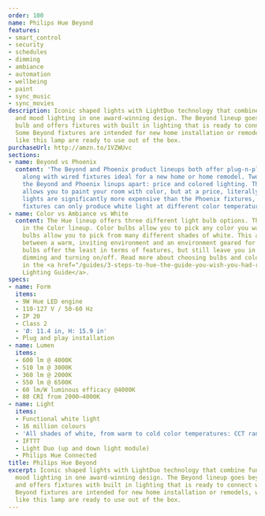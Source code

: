 ```yaml
---
order: 100
name: Philips Hue Beyond
features:
- smart_control
- security
- schedules
- dimming
- ambiance
- automation
- wellbeing
- paint
- sync_music
- sync_movies
description: Iconic shaped lights with LightDuo technology that combine functional
  and mood lighting in one award-winning design. The Beyond lineup goes beyond the
  bulb and offers fixtures with built in lighting that is ready to connect with Hue.
  Some Beyond fixtures are intended for new home installation or remodels, while others
  like this lamp are ready to use out of the box.
purchaseUrl: http://amzn.to/1VZWUvc
sections:
- name: Beyond vs Phoenix
  content: 'The Beyond and Phoenix product lineups both offer plug-n-play table lamps
    along with wired fixtures ideal for a new home or home remodel. Two things set
    the Beyond and Phoenix linups apart: price and colored lighting. The Beyond lineup
    allows you to paint your room with color, but at a price, literally. The Beyond
    lights are significantly more expensive than the Phoenix fixtures, but the Phoenix
    fixtures can only produce white light at different color temperatures.'
- name: Color vs Ambiance vs White
  content: The Hue lineup offers three different light bulb options. This lamp falls
    in the Color lineup. Color bulbs allow you to pick any color you want. Ambiance
    bulbs allow you to pick from many different shades of white. This allows flexibilty
    between a warm, inviting environment and an environment geared for focus. White
    bulbs offer the least in terms of features, but still leave you in control for
    dimming and turning on/off. Read more about choosing bulbs and color temperature
    in the <a href="/guides/3-steps-to-hue-the-guide-you-wish-you-had-read-first/">Hue
    Lighting Guide</a>.
specs:
- name: Form
  items:
  - 9W Hue LED engine
  - 110-127 V / 50-60 Hz
  - IP 20
  - Class 2
  - 'Ø: 11.4 in, H: 15.9 in'
  - Plug and play installation
- name: Lumen
  items:
  - 600 lm @ 4000K
  - 510 lm @ 3000K
  - 360 lm @ 2000K
  - 550 lm @ 6500K
  - 60 lm/W luminous efficacy @4000K
  - 80 CRI from 2000–4000K
- name: Light
  items:
  - Functional white light
  - 16 million colours
  - 'All shades of white, from warm to cold color temperatures: CCT range 2000-6500K'
  - IFTTT
  - Light Duo (up and down light module)
  - Philips Hue Connected
title: Philips Hue Beyond
excerpt: Iconic shaped lights with LightDuo technology that combine functional and
  mood lighting in one award-winning design. The Beyond lineup goes beyond the bulb
  and offers fixtures with built in lighting that is ready to connect with Hue. Some
  Beyond fixtures are intended for new home installation or remodels, while others
  like this lamp are ready to use out of the box.
---
```

